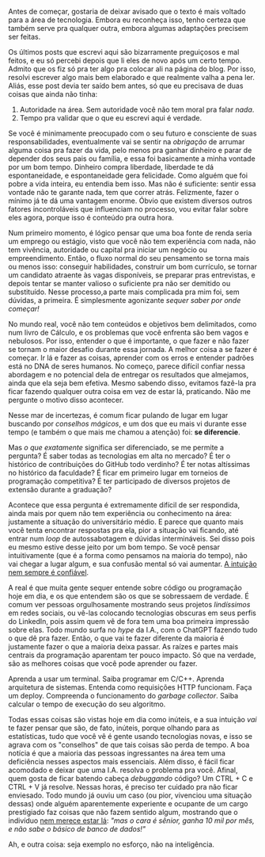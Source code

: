 Antes de começar, gostaria de deixar avisado que o texto é mais voltado para a área de
tecnologia. Embora eu reconheça isso, tenho certeza que também serve pra qualquer outra,
embora algumas adaptações precisem ser feitas.

Os últimos posts que escrevi aqui são bizarramente preguiçosos e mal feitos, e eu só
percebi depois que li eles de novo após um certo tempo. Admito que os fiz só pra ter
algo pra colocar ali na página do blog. Por isso, resolvi escrever algo mais bem elaborado
e que realmente valha a pena ler. Aliás, esse post devia ter saído bem antes, só que eu
precisava de duas coisas que ainda não tinha:
1. Autoridade na área. Sem autoridade você não tem moral pra falar _nada_.
2. Tempo pra validar que o que eu escrevi aqui é verdade.

Se você é minimamente preocupado com o seu futuro e consciente de suas responsabilidades,
eventualmente vai se sentir na _obrigação_ de arrumar alguma coisa pra fazer da vida, pelo
menos pra ganhar dinheiro e parar de depender dos seus pais ou família, e essa foi basicamente a minha
vontade por um bom tempo. Dinheiro compra liberdade, liberdade te dá espontaneidade, e espontaneidade
gera felicidade. Como alguém que foi pobre a vida inteira, eu entendia bem isso. Mas não é suficiente:
sentir essa vontade não te garante nada, tem que correr atrás. Felizmente, fazer o mínimo já
te dá uma vantagem enorme. Óbvio que existem diversos outros fatores incontroláveis que influenciam 
no processo, vou evitar falar sobre eles agora, porque isso é conteúdo pra outra hora.

Num primeiro momento, é lógico pensar que uma boa fonte de renda seria um emprego ou estágio,
visto que você não tem experiência com nada, não tem vivência, autoridade ou capital pra iniciar
um negócio ou empreendimento. Então, o fluxo normal do seu pensamento se torna mais ou menos
isso: conseguir habilidades, construir um bom currículo, se tornar um candidato atraente às vagas disponíveis,
se preparar pras entrevistas, e depois tentar se manter valioso o suficiente pra não ser demitido ou substituído.
Nesse processo,a parte mais complicada pra mim foi, sem dúvidas, a primeira. É simplesmente agonizante _sequer saber por onde começar!_

No mundo real, você não tem conteúdos e objetivos bem delimitados, como num livro de Cálculo,
e os problemas que você enfrenta são bem vagos e nebulosos. Por isso, entender o que 
é importante, o que fazer e não fazer se tornam o maior desafio durante essa jornada. A melhor coisa a
se fazer é começar. Ir lá e fazer as coisas, aprender com os erros e entender padrões está no DNA de
seres humanos. No começo, parece difícil confiar nessa abordagem e no potencial dela de entregar os resultados
que almejamos, ainda que ela seja bem efetiva. Mesmo sabendo disso, evitamos fazê-la pra ficar fazendo
qualquer outra coisa em vez de estar lá, praticando. Não me pergunte o motivo disso acontecer.

Nesse mar de incertezas, é comum ficar pulando de lugar em lugar buscando por _conselhos mágicos_,
e um dos que eu mais vi durante esse tempo (e também o que mais me chamou a atenção) foi: **se diferencie**.

Mas _o que exatamente_ significa ser diferenciado, se me permite a pergunta? É saber todas
as tecnologias em alta no mercado? É ter o histórico de contribuições do GitHub todo verdinho?
É ter notas altíssimas no histórico da faculdade? É ficar em primeiro lugar em torneios de
programação competitiva? É ter participado de diversos projetos de extensão durante a graduação?

Acontece que essa pergunta é extremamente difícil de ser respondida, ainda mais por quem não tem
experiência ou conhecimento na área: justamente a situação do universitário médio. E parece
que quanto mais você tenta encontrar respostas pra ela, pior a situação vai ficando, até
entrar num _loop_ de autossabotagem e dúvidas intermináveis. Sei disso pois eu mesmo estive desse
jeito por um bom tempo. Se você pensar intuitivamente (que é a forma como pensamos na maioria do tempo),
não vai chegar a lugar algum, e sua confusão mental só vai aumentar. [A intuição nem sempre é confiável](https://www.amazon.com.br/R%C3%A1pido-devagar-Daniel-Kahneman/dp/853900383X?crid=2RD672S9GHM0R&dib=eyJ2IjoiMSJ9.RATkQpWayDLipjQa8a1a6UHKrrLgi6kmClGCa0TL2i5y0Iv0eId8XmQnq8mPSawlyY4TWdcUYpXYqYwsgC7j0A0KOZYLOrJE7tyVf_-K6or8lCKIDbv0qclCzIdS3kVbbjTLFoesDSQqvY7yArc7NmZcBKmD6HAhVpr19Qrp3i3gzXRuZNMLVLKzyGTiJwR02gelPkBXRsUe00wYhAX5Kmlrk1CZLPKmVKcCjm26QJimSzLpiy0L1obhC_1AfLNeeXCuJQs7giwN2WzR4-UH6OWFrNs3KVBrEeRowrazTZE.vJfWEXGVO6WYZLwxic6I5IRvCMt7BAIZQxtS_tdIrNY&dib_tag=se&keywords=rapido+e+devagar&qid=1730936507&sprefix=rapido+e%2Caps%2C343&sr=8-1).

A real é que muita gente sequer entende sobre código ou programação hoje em dia, e os que entendem
são os que se sobressaem de verdade. É comum ver pessoas orgulhosamente mostrando seus projetos _lindíssimos_
em redes sociais, ou vê-las colocando tecnologias obscuras em seus perfis do LinkedIn, pois assim quem vê
de fora tem uma boa primeira impressão sobre elas. Todo mundo surfa no _hype_ da I.A., com o ChatGPT fazendo
tudo o que dê pra fazer. Então, o que vai te fazer diferente da maioria é justamente fazer o que a maioria
deixa passar. As raízes e partes mais centrais da programação aparentam ter pouco impacto. Só que na verdade,
são as melhores coisas que você pode aprender ou fazer.

Aprenda a usar um terminal. Saiba programar em C/C++. Aprenda arquitetura de sistemas.
Entenda como requisições HTTP funcionam. Faça um deploy. Compreenda o funcionamento
do _garbage collector_. Saiba calcular o tempo de execução do seu algoritmo.

Todas essas coisas são vistas hoje em dia como inúteis, e a sua intuição _vai_ te fazer
pensar que são, de fato, inúteis, porque olhando para as estatísticas, tudo que você vê é
gente usando tecnologias novas, e isso se agrava com os "conselhos" de que tais coisas são perda de tempo.
A boa notícia é que a maioria das pessoas ingressantes na área tem uma deficiência nesses
aspectos mais essenciais. Além disso, é fácil ficar acomodado e deixar que uma I.A. resolva
o problema pra você. Afinal, quem gosta de ficar batendo cabeça _debuggando_ código? Um
CTRL + C e CTRL + V já resolve. Nessas horas, é preciso ter cuidado pra não ficar enviesado.
Todo mundo já ouviu um caso (ou pior, vivenciou uma situação dessas) onde alguém aparentemente
experiente e ocupante de um cargo prestigiado faz coisas que não fazem sentido algum, mostrando
que o indivíduo [nem merece estar lá](https://www.reddit.com/r/brdev/comments/15zgcrf/alguem_aqui_ja_trabalhou_com_um_seniorpleno_que/): _"mas o cara é sênior, ganha 10 mil por mês, e não sabe o básico_
_de banco de dados!"_

Ah, e outra coisa: seja exemplo no esforço, não na inteligência.